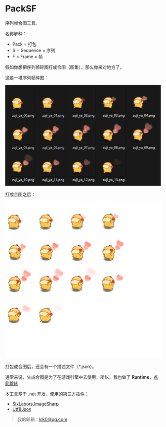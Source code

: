 # PackSF

序列帧合图工具。

名称解释：
- Pack = 打包
- S = Sequence = 序列
- F = Frame = 帧

假如你想把序列帧碎图打成合图（图集），那么你来对地方了。

这是一堆序列帧碎图：

![碎图](doc/sfs.png)

打成合图之后：

![小黄鸭合图](doc/xhy@0.png)

打包成合图后，还会有一个描述文件（*.json）。

通常来说，生成合图是为了在游戏引擎中去使用，所以，我也做了 **Runtime**，[点此跳转](https://github.com/gh-kL/PackSF-Runtimes)

本工具基于 .net 开发，使用的第三方插件：
- [SixLabors.ImageSharp](https://www.nuget.org/packages/SixLabors.ImageSharp)
- [Utf8Json](https://www.nuget.org/packages/Utf8Json)

> 我的邮箱：klk0@qq.com
